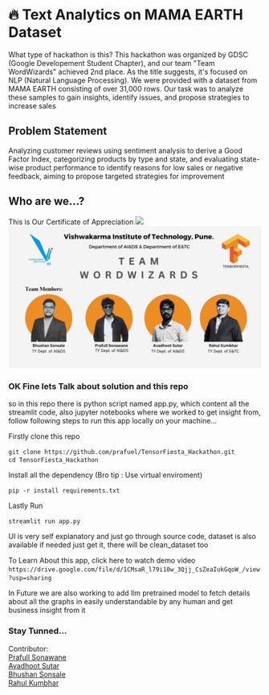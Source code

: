 
# 🔥 Text Analytics on MAMA EARTH Dataset

What type of hackathon is this? This hackathon was organized by GDSC (Google Developement Student Chapter), and our team "Team WordWizards" achieved 2nd place. As the title suggests, it's focused on NLP (Natural Language Processing). We were provided with a dataset from MAMA EARTH consisting of over 31,000 rows. Our task was to analyze these samples to gain insights, identify issues, and propose strategies to increase sales
## Problem Statement
Analyzing customer reviews using sentiment analysis to derive a Good Factor Index, categorizing products by type and state, and evaluating state-wise product performance to identify reasons for low sales or negative feedback, aiming to propose targeted strategies for improvement
## Who are we...?
This is Our Certificate of Appreciation
![](https://github.com/prafuel/TensorFiesta_Hackathon/blob/main/screenshots/TensorFiestaCerti.jpg)
![](https://github.com/prafuel/TensorFiesta_Hackathon/blob/main/screenshots/1.jpg)

### OK Fine lets Talk about solution and this repo
so in this repo there is python script named app.py, which content all the streamlit code, also jupyter notebooks where we worked to get insight from, follow following steps to run this app locally on your machine...

Firstly clone this repo
```
git clone https://github.com/prafuel/TensorFiesta_Hackathon.git
cd TensorFiesta_Hackathon
```
Install all the dependency (Bro tip : Use virtual enviroment)
``` 
pip -r install requirements.txt
```
Lastly Run
```
streamlit run app.py
```
UI is very self explanatory and just go through source code, dataset is also available if needed just get it, there will be clean_dataset too                         

To Learn About this app, click here to watch demo video <br>
```https://drive.google.com/file/d/1CMsaR_l79i10w_3Qjj_CsZeaIukGqoW_/view?usp=sharing```

In Future we are also working to add llm pretrained model to fetch details about all the graphs in easily understandable by any human and get business insight from it
### Stay Tunned...

Contributor: <br>
[Prafull Sonawane](https://github.com/prafuel) <br> 
[Avadhoot Sutar](https://github.com/avashoot) <br> 
[Bhushan Sonsale](https://github.com/bhushansonsale09) <br>
[Rahul Kumbhar](https://github.com/prafuel) <br>
